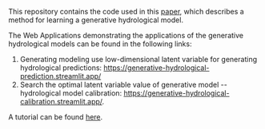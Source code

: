 This repository contains the code used in this [paper](https://arxiv.org/abs/2309.09904), which describes a method for learning a generative hydrological model.

The Web Applications demonstrating the applications of the generative hydrological models can be found in the following links:
1. Generating modeling use low-dimensional latent variable for generating hydrological predictions: https://generative-hydrological-prediction.streamlit.app/
2. Search the optimal latent variable value of generative model -- hydrological model calibration: https://generative-hydrological-calibration.streamlit.app/.

A tutorial can be found [here](https://colab.research.google.com/drive/13Ywr3znxe5nbOcehDJY6GV0gSeKGz9Nv?usp=sharing).